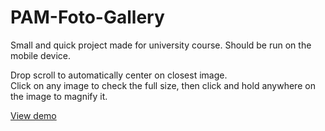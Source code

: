 # PAM-Foto-Gallery

Small and quick project made for university course. Should be run on the mobile device.  
  
Drop scroll to automatically center on closest image.  
Click on any image to check the full size, then click and hold anywhere on the image to magnify it.  
  
[View demo](https://nilphym.github.io/PAM-Foto-Gallery)
